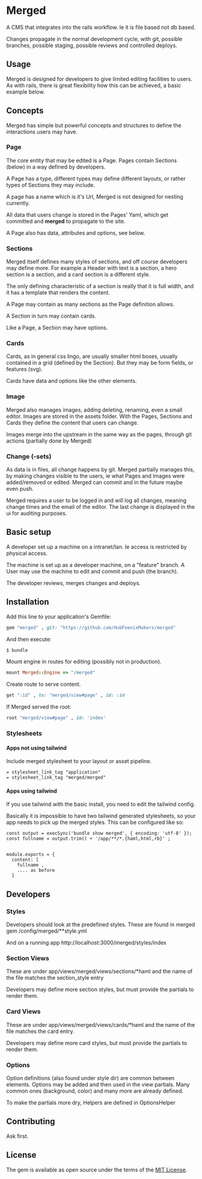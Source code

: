 # Merged

A CMS that integrates into the rails workflow. Ie it is file based
not db based.

Changes propagate in the normal development cycle, with git, possible
branches, possible staging, possible reviews and controlled deploys.

## Usage

Merged is designed for developers to give limited editing facilities
to users. As with rails, there is great flexibility how this can be
achieved, a basic example below.

## Concepts

Merged has simple but powerful concepts and structures to define
the interactions users may have.

### Page

The core entity that may be edited is a Page. Pages contain Sections
(below) in a way defined by developers.

A Page has a type, different types may define different layouts, or rather types of Sections they may include.

A page has a name which is it's Url, Merged is not designed for nesting currently.

All data that users change is stored in the Pages' Yaml, which get
committed and __merged__ to propagate to the site.

A Page also has data, attributes and options, see below.

### Sections

Merged itself defines many styles of sections, and off course
developers may define more.
For example a Header with text is a section, a hero section is a section, and a card section is a different style.

The only defining characteristic of a section is really that it is full width, and it has a template that renders the content.

A Page may contain as many sections as the Page definition allows.

A Section in turn may contain cards.

Like a Page, a Section may have options.

### Cards

Cards, as in general css lingo, are usually smaller html boxes,
usually contained in a grid (defined by the Section). But they may
be form fields, or features (svg).

Cards have data and options like the other elements.

### Image

Merged also manages images, adding deleting, renaming, even a small editor.
Images are stored in the assets folder. With the Pages, Sections and Cards they
define the content that users can change.

Images merge into the upstream in the same way as the pages, through
git actions (partially done by Merged)

### Change (-sets)

As data is in files, all change happens by git.
Merged partially manages this, by making changes visible to the
users, ie what Pages and Images were added/removed or edited.
Merged can commit and in the future maybe even push.

Merged requires a user to be logged in and will log all changes, meaning
change times and the email of the editor. The last change is displayed in
the ui for auditing purposes.

## Basic setup

A developer set up a machine on a intranet/lan. Ie access is
restricted by physical access.

The machine is set up as a developer machine, on a "feature" branch.
A User may use the machine to edit and commit and push (the branch).

The developer reviews, merges changes and deploys.

## Installation

Add this line to your application's Gemfile:

```ruby
gem "merged" , git: "https://github.com/HubFeenixMakers/merged"
```

And then execute:
```bash
$ bundle
```

Mount engine in routes for editing (possibly not in production).

```ruby
mount Merged::Engine => "/merged"
```

Create route to serve content.
```ruby
get ":id" , to: "merged/view#page" , id: :id
```

If Merged served the root:
```ruby
root "merged/view#page" , id: 'index'
```

### Stylesheets

#### Apps not using tailwind

Include merged stylesheet to your layout or asset
pipeline.

```
= stylesheet_link_tag "application"
= stylesheet_link_tag "merged/merged"
```

#### Apps using tailwind

If you use tailwind with the basic install, you need to edit the tailwind config.

Basically it is impossible to have two tailwind generated stylesheets, so your app needs to pick
up the merged styles. This can be configured like so:

```
const output = execSync('bundle show merged', { encoding: 'utf-8' });
const fullname = output.trim() + '/app/**/*.{haml,html,rb}' ;


module.exports = {
  content: [
    fullname ,
    .... as before
  ]
```

## Developers

### Styles

Developers should look at the predefined styles. These are found in
merged gem /config/merged/**style.yml

And on a running app http://localhost:3000/merged/styles/index

### Section Views

These are under app/views/merged/views/sections/*haml
and the name of the file matches the section_style entry

Developers may define more section styles, but must provide the partials to render them.

### Card Views

These are under app/views/merged/views/cards/*haml
and the name of the file matches the card entry.

Developers may define more card styles, but must provide the partials to render them.

### Options

Option definitions (also found under style dir) are common between elements.
Options may be added and then used in the view partials. Many common ones (background,
color) and many more are already defined.

To make the partials more dry, Helpers are defined in OptionsHelper


## Contributing
Ask first.

## License
The gem is available as open source under the terms of the [MIT License](https://opensource.org/licenses/MIT).
